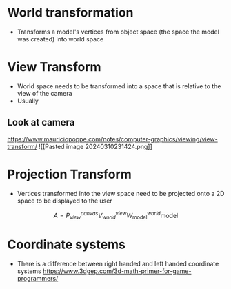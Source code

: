 # World transformation
- Transforms a model's vertices from object space (the space the model was created) into world space

# View Transform
- World space needs to be transformed into a space that is relative to the view of the camera
- Usually

## Look at camera 
https://www.mauriciopoppe.com/notes/computer-graphics/viewing/view-transform/
![[Pasted image 20240310231424.png]]
# Projection Transform
- Vertices transformed into the view space need to be projected onto a 2D space to be displayed to the user

$$
A =  P_{view}^{canvas} V_{world}^{view} W_{\text{model}}^{world
} \text{model}
$$

# Coordinate systems
- There is a difference between right handed and left handed coordinate systems
https://www.3dgep.com/3d-math-primer-for-game-programmers/
